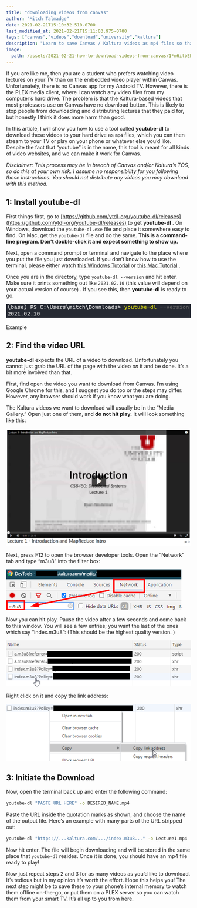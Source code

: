 ```yaml
---
title: "downloading videos from canvas"
author: "Mitch Talmadge"
date: 2021-02-21T15:10:32.510-0700
last_modified_at: 2021-02-21T15:11:03.975-0700
tags: ["canvas","videos","download","university","kaltura"]
description: "Learn to save Canvas / Kaltura videos as mp4 files so that you can play them on your TV or other devices."
image:
  path: /assets/2021-02-21-how-to-download-videos-from-canvas/1*m6ilbEEcXQ52F1rP24CabQ.png
---
```


If you are like me, then you are a student who prefers watching video lectures on your TV than on the embedded video player within Canvas. Unfortunately, there is no Canvas app for my Android TV. However, there is the PLEX media client, where I can watch any video files from my computer’s hard drive. The problem is that the Kaltura-based videos that most professors use on Canvas have no download button. This is likely to stop people from downloading and distributing lectures that they paid for, but honestly I think it does more harm than good.

In this article, I will show you how to use a tool called **youtube-dl** to download these videos to your hard drive as `mp4` files, which you can then stream to your TV or play on your phone or whatever else you’d like. Despite the fact that “youtube” is in the name, this tool is meant for all kinds of video websites, and we can make it work for Canvas.

_Disclaimer: This process may be in breach of Canvas and/or Kaltura’s TOS, so do this at your own risk. I assume no responsibility for you following these instructions. You should not distribute any videos you may download with this method._
## 1: Install **youtube-dl**

First things first, go to [https://github.com/ytdl-org/youtube-dl/releases](https://github.com/ytdl-org/youtube-dl/releases) to get **youtube-dl** . On Windows, download the `youtube-dl.exe` file and place it somewhere easy to find. On Mac, get the `youtube-dl` file and do the same. **This is a command-line program. Don’t double-click it and expect something to show up.**

Next, open a command prompt or terminal and navigate to the place where you put the file you just downloaded. If you don’t know how to use the terminal, please either watch [this Windows Tutorial](https://www.youtube.com/watch?v=MBBWVgE0ewk) or [this Mac Tutorial](https://www.youtube.com/watch?v=aKRYQsKR46I) .

Once you are in the directory, type `youtube-dl --version` and hit enter. Make sure it prints something out like `2021.02.10` (this value will depend on your actual version of course) . If you see this, then **youtube-dl** is ready to go.

![Example](/assets/images/2021-02-21-how-to-download-videos-from-canvas/1*hlIiM2hTfoHffQd_XyN__g.png)

Example
## 2: Find the video URL

**youtube-dl** expects the URL of a video to download. Unfortunately you cannot just grab the URL of the page with the video _on_ it and be done. It’s a bit more involved than that.

First, find open the video you want to download from Canvas. I’m using Google Chrome for this, and I suggest you do too or the steps may differ. However, any browser should work if you know what you are doing.

The Kaltura videos we want to download will usually be in the “Media Gallery.” Open just one of them, and **do not hit play.** It will look something like this:

![](/assets/images/2021-02-21-how-to-download-videos-from-canvas/1*m6ilbEEcXQ52F1rP24CabQ.png)

Next, press F12 to open the browser developer tools. Open the “Network” tab and type “m3u8” into the filter box:

![](/assets/images/2021-02-21-how-to-download-videos-from-canvas/1*_G4lW3Ph1UuoMZTcE682sw.png)

Now you can hit play. Pause the video after a few seconds and come back to this window. You will see a few entries; you want the last of the ones which say “index.m3u8”: (This should be the highest quality version. )

![](/assets/images/2021-02-21-how-to-download-videos-from-canvas/1*NNpbF3WPjK7ZWakeNnL7XQ.png)

Right click on it and copy the link address:

![](/assets/images/2021-02-21-how-to-download-videos-from-canvas/1*Lyizkve6mkf3IGEkCQGzSA.png)

## 3: Initiate the Download

Now, open the terminal back up and enter the following command:
```bash
youtube-dl "PASTE URL HERE" -o DESIRED_NAME.mp4
```

Paste the URL inside the quotation marks as shown, and choose the name of the output file. Here’s an example with many parts of the URL stripped out:
```bash
youtube-dl "https://...kaltura.com/.../index.m3u8..." -o Lecture1.mp4
```

Now hit enter. The file will begin downloading and will be stored in the same place that `youtube-dl` resides. Once it is done, you should have an mp4 file ready to play!

Now just repeat steps 2 and 3 for as many videos as you’d like to download. It’s tedious but in my opinion it’s worth the effort. Hope this helps you! The next step might be to save these to your phone’s internal memory to watch them offline on-the-go, or put them on a PLEX server so you can watch them from your smart TV. It’s all up to you from here.

